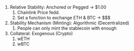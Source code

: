 1. Relative Stability: Anchored or Pegged -> $1.00
    1. Chainlink Price fedd.
    2. Set a function to exchange ETH & BTC -> $$$
2. Stability Mechanism (Minting): Algorithmic (Decentralized)
    1. People can only mint the stablecoin with enough
3. Collateral: Exogenous (Crypto)
    1. wETH
    2. wBTC        